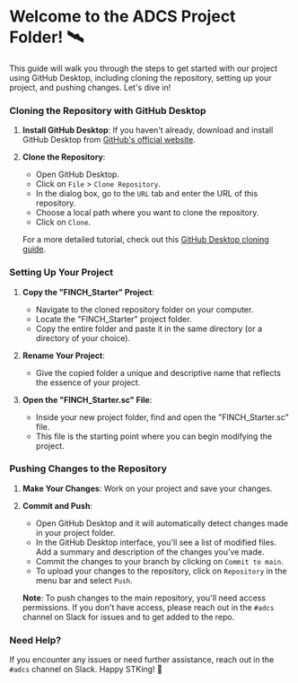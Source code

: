 # Welcome to the ADCS Project Folder! 🛰️

This guide will walk you through the steps to get started with our project using GitHub Desktop, including cloning the repository, setting up your project, and pushing changes. Let's dive in!

### Cloning the Repository with GitHub Desktop

1. **Install GitHub Desktop**: If you haven't already, download and install GitHub Desktop from [GitHub's official website](https://desktop.github.com/).

2. **Clone the Repository**: 
   - Open GitHub Desktop.
   - Click on `File` > `Clone Repository`.
   - In the dialog box, go to the `URL` tab and enter the URL of this repository.
   - Choose a local path where you want to clone the repository.
   - Click on `Clone`.

   For a more detailed tutorial, check out this [GitHub Desktop cloning guide](https://docs.github.com/en/desktop/contributing-and-collaborating-using-github-desktop/cloning-a-repository-from-github-to-github-desktop).

### Setting Up Your Project

1. **Copy the "FINCH_Starter" Project**: 
   - Navigate to the cloned repository folder on your computer.
   - Locate the "FINCH_Starter" project folder.
   - Copy the entire folder and paste it in the same directory (or a directory of your choice).
   
2. **Rename Your Project**: 
   - Give the copied folder a unique and descriptive name that reflects the essence of your project.

3. **Open the "FINCH_Starter.sc" File**: 
   - Inside your new project folder, find and open the "FINCH_Starter.sc" file.
   - This file is the starting point where you can begin modifying the project.

### Pushing Changes to the Repository

1. **Make Your Changes**: Work on your project and save your changes.

2. **Commit and Push**:
   - Open GitHub Desktop and it will automatically detect changes made in your project folder.
   - In the GitHub Desktop interface, you'll see a list of modified files. Add a summary and description of the changes you've made.
   - Commit the changes to your branch by clicking on `Commit to main`.
   - To upload your changes to the repository, click on `Repository` in the menu bar and select `Push`.

   **Note**: To push changes to the main repository, you'll need access permissions. If you don't have access, please reach out in the `#adcs` channel on Slack for issues and to get added to the repo.

### Need Help?

If you encounter any issues or need further assistance, reach out in the `#adcs` channel on Slack. Happy STKing! 🚀